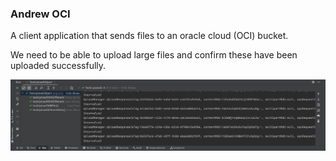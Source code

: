 ### Andrew OCI

A client application that sends files to an oracle cloud (OCI) bucket.

We need to be able to upload large files and confirm these have been uploaded successfully.

![](./Succeding_tests.png)